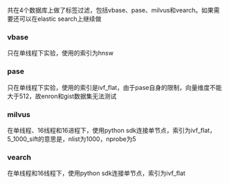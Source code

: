 共在4个数据库上做了标签过滤，包括vbase、pase、milvus和vearch。如果需要还可以在elastic search上继续做

### vbase
只在单线程下实验，使用的索引为hnsw

### pase
只在单线程下实验，使用的索引是ivf_flat，由于pase自身的限制，向量维度不能大于512，故enron和gist数据集无法测试

### milvus
在单线程、16线程和16进程下，使用python sdk连接单节点，索引为ivf_flat，5_1000_sift的意思是，nlist为1000，nprobe为5

### vearch
在单线程和16线程下，使用python sdk连接单节点，索引为ivf_flat


